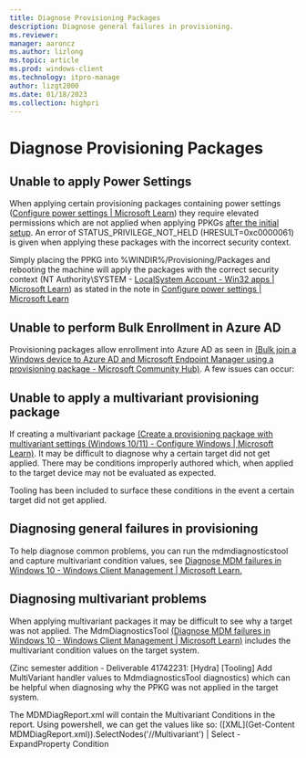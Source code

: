 ```yaml
---
title: Diagnose Provisioning Packages
description: Diagnose general failures in provisioning.
ms.reviewer: 
manager: aaroncz
ms.author: lizlong 
ms.topic: article
ms.prod: windows-client
ms.technology: itpro-manage
author: lizgt2000
ms.date: 01/18/2023
ms.collection: highpri
---
```


# Diagnose Provisioning Packages

## Unable to apply Power Settings
When applying certain provisioning packages containing power settings ([Configure power settings | Microsoft Learn](/windows-hardware/customize/power-settings/configure-power-settings?view=windows-11)) they require elevated permissions which are not applied when applying PPKGs [after the initial setup](/windows/configuration/provisioning-packages/provisioning-apply-package#after-initial-setup). An error of STATUS_PRIVILEGE_NOT_HELD (HRESULT=0xc0000061) is given when applying these packages with the incorrect security context.

Simply placing the PPKG into %WINDIR%/Provisioning/Packages and rebooting the machine will apply the packages with the correct security context (NT Authority\SYSTEM - [LocalSystem Account - Win32 apps | Microsoft Learn](/windows/win32/services/localsystem-account)) as stated in the note in [Configure power settings | Microsoft Learn](/windows-hardware/customize/power-settings/configure-power-settings?view=windows-11)

## Unable to perform Bulk Enrollment in Azure AD
Provisioning packages allow enrollment into Azure AD as seen in [(Bulk join a Windows device to Azure AD and Microsoft Endpoint Manager using a provisioning package - Microsoft Community Hub)](https://techcommunity.microsoft.com/t5/intune-customer-success/bulk-join-a-windows-device-to-azure-ad-and-microsoft-endpoint/ba-p/2381400). A few issues can occur:

<!--

TODO: @Harrison Chotzen 

-->

## Unable to apply a multivariant provisioning package
If creating a multivariant package [(Create a provisioning package with multivariant settings (Windows 10/11) - Configure Windows | Microsoft Learn)](/windows/configuration/provisioning-packages/provisioning-multivariant). It may be difficult to diagnose why a certain target did not get applied. There may be conditions improperly authored which, when applied to the target device may not be evaluated as expected.

<!-- 

fix below
I think that now that the information is combined there is overlap and confusion 

-->
Tooling has been included to surface these conditions in the event a certain target did not get applied.

## Diagnosing general failures in provisioning
To help diagnose common problems, you can run the mdmdiagnosticstool and capture multivariant condition values, see [Diagnose MDM failures in Windows 10 - Windows Client Management | Microsoft Learn.](/windows/client-management/diagnose-mdm-failures-in-windows-10)

## Diagnosing multivariant problems
When applying multivariant packages it may be difficult to see why a target was not applied. The MdmDiagnosticsTool [(Diagnose MDM failures in Windows 10 - Windows Client Management | Microsoft Learn)](/windows/client-management/diagnose-mdm-failures-in-windows-10) includes the multivariant condition values on the target system. 
<!-- 

this also needs to be fixed

-->
(Zinc semester addition - Deliverable 41742231: [Hydra] [Tooling] Add MultiVariant handler values to MdmdiagnosticsTool diagnostics) which can be helpful when diagnosing why the PPKG was not applied in the target system.

The MDMDiagReport.xml will contain the Multivariant Conditions in the report. Using powershell, we can get the values like so:
([XML](Get-Content MDMDiagReport.xml)).SelectNodes('//Multivariant') | Select -ExpandProperty Condition